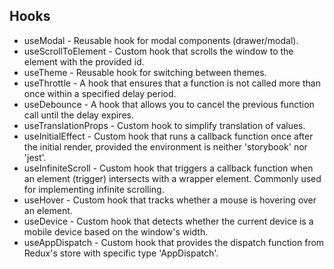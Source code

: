 ## Hooks

- useModal - Reusable hook for modal components (drawer/modal).
- useScrollToElement - Custom hook that scrolls the window to the element with the provided id.
- useTheme - Reusable hook for switching between themes.
- useThrottle - A hook that ensures that a function is not called more than once within a specified delay period.
- useDebounce - A hook that allows you to cancel the previous function call until the delay expires.
- useTranslationProps - Custom hook to simplify translation of values.
- useInitialEffect - Custom hook that runs a callback function once after the initial render, provided the environment is neither 'storybook' nor 'jest'.
- useInfiniteScroll - Custom hook that triggers a callback function when an element (trigger) intersects with a wrapper element. Commonly used for implementing infinite scrolling.
- useHover - Custom hook that tracks whether a mouse is hovering over an element.
- useDevice - Custom hook that detects whether the current device is a mobile device based on the window's width.
- useAppDispatch - Custom hook that provides the dispatch function from Redux's store with specific type 'AppDispatch'.

